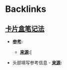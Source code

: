 
# Backlinks
## [卡片盒笔记法](<卡片盒笔记法.md>)
- **[参考](<参考.md>):**
    - **[来源](<来源.md>):**[

- 头部填写参考信息
            - **[来源](<来源.md>):**

